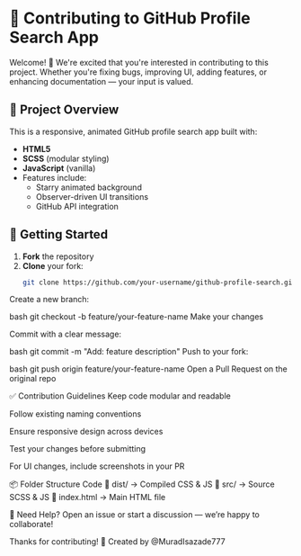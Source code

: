 # 🤝 Contributing to GitHub Profile Search App

Welcome! 🎉 We're excited that you're interested in contributing to this project. Whether you're fixing bugs, improving UI, adding features, or enhancing documentation — your input is valued.

## 🧰 Project Overview

This is a responsive, animated GitHub profile search app built with:
- **HTML5**
- **SCSS** (modular styling)
- **JavaScript** (vanilla)
- Features include:
  - Starry animated background
  - Observer-driven UI transitions
  - GitHub API integration

## 🚀 Getting Started

1. **Fork** the repository
2. **Clone** your fork:
   ```bash
   git clone https://github.com/your-username/github-profile-search.git
Create a new branch:

bash
git checkout -b feature/your-feature-name
Make your changes

Commit with a clear message:

bash
git commit -m "Add: feature description"
Push to your fork:

bash
git push origin feature/your-feature-name
Open a Pull Request on the original repo

✅ Contribution Guidelines
Keep code modular and readable

Follow existing naming conventions

Ensure responsive design across devices

Test your changes before submitting

For UI changes, include screenshots in your PR

📦 Folder Structure
Code
📁 dist/        → Compiled CSS & JS
📁 src/         → Source SCSS & JS
📄 index.html   → Main HTML file

💬 Need Help?
Open an issue or start a discussion — we’re happy to collaborate!

Thanks for contributing! 🌟 Created by @MuradIsazade777
